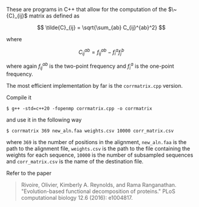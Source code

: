 These are programs in C++ that allow for the computation of the
$\~{C}_{ij}$ matrix as defined as

$$
\tilde{C}_{ij} = \sqrt{\sum_{ab} C_{ij}^{ab}^2}
$$

where

$$
C_{ij}^{ab} = f_{ij}^{ab} - f_i^a f_j^b
$$

where again $f_{ij}^{ab}$ is the two-point frequency and
$f_i^a$ is the one-point frequency.

The most efficient implementation by far is the
`corrmatrix.cpp` version.

Compile it

```
$ g++ -std=c++20 -fopenmp corrmatrix.cpp -o corrmatrix
```

and use it in the following way

```
$ corrmatrix 369 new_aln.faa weights.csv 10000 corr_matrix.csv
```

where `369` is the number of positions in the alignment, `new_aln.faa` is the
path to the alignment file, `weights.csv` is the path to the file containing
the weights for each sequence, `10000` is the number of subsampled sequences
and `corr_matrix.csv` is the name of the destination file.

Refer to the paper

> Rivoire, Olivier, Kimberly A. Reynolds, and Rama Ranganathan. "Evolution-based functional decomposition of proteins." PLoS computational biology 12.6 (2016): e1004817.
